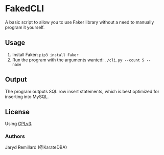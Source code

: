 # FakedCLI
A basic script to allow you to use Faker library without a need to manually program it yourself.

## Usage
1. Install Faker: `pip3 install Faker`
2. Run the program with the arguments wanted: `./cli.py --count 5 --name`

## Output
The program outputs SQL row insert statements, which is best optimized for inserting into MySQL.

## License
Using [GPLv3](LICENSE.md).

### Authors
Jaryd Remillard (@KarateDBA)
